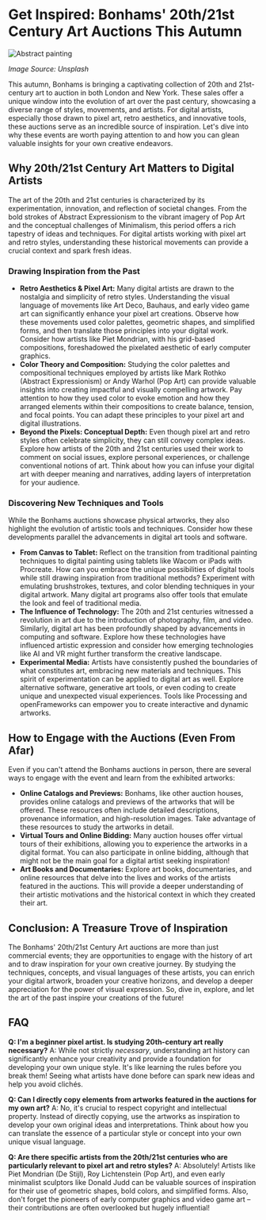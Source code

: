 # Get Inspired: Bonhams' 20th/21st Century Art Auctions This Autumn

![Abstract painting](https://images.unsplash.com/photo-1610563166150-b440a54e58e7?q=80&w=3540&auto=format&fit=crop&ixlib=rb-4.0.3&ixid=M3wxMjA3fDB8MHxwaG90by1wYWdlfHx8fGVufDB8fHx8fA%3D%3D)

*Image Source: Unsplash*

This autumn, Bonhams is bringing a captivating collection of 20th and 21st-century art to auction in both London and New York. These sales offer a unique window into the evolution of art over the past century, showcasing a diverse range of styles, movements, and artists. For digital artists, especially those drawn to pixel art, retro aesthetics, and innovative tools, these auctions serve as an incredible source of inspiration. Let's dive into why these events are worth paying attention to and how you can glean valuable insights for your own creative endeavors.

## Why 20th/21st Century Art Matters to Digital Artists

The art of the 20th and 21st centuries is characterized by its experimentation, innovation, and reflection of societal changes. From the bold strokes of Abstract Expressionism to the vibrant imagery of Pop Art and the conceptual challenges of Minimalism, this period offers a rich tapestry of ideas and techniques. For digital artists working with pixel art and retro styles, understanding these historical movements can provide a crucial context and spark fresh ideas.

### Drawing Inspiration from the Past

*   **Retro Aesthetics & Pixel Art:** Many digital artists are drawn to the nostalgia and simplicity of retro styles. Understanding the visual language of movements like Art Deco, Bauhaus, and early video game art can significantly enhance your pixel art creations. Observe how these movements used color palettes, geometric shapes, and simplified forms, and then translate those principles into your digital work. Consider how artists like Piet Mondrian, with his grid-based compositions, foreshadowed the pixelated aesthetic of early computer graphics.
*   **Color Theory and Composition:** Studying the color palettes and compositional techniques employed by artists like Mark Rothko (Abstract Expressionism) or Andy Warhol (Pop Art) can provide valuable insights into creating impactful and visually compelling artwork. Pay attention to how they used color to evoke emotion and how they arranged elements within their compositions to create balance, tension, and focal points. You can adapt these principles to your pixel art and digital illustrations.
*   **Beyond the Pixels: Conceptual Depth:** Even though pixel art and retro styles often celebrate simplicity, they can still convey complex ideas. Explore how artists of the 20th and 21st centuries used their work to comment on social issues, explore personal experiences, or challenge conventional notions of art. Think about how you can infuse your digital art with deeper meaning and narratives, adding layers of interpretation for your audience.

### Discovering New Techniques and Tools

While the Bonhams auctions showcase physical artworks, they also highlight the evolution of artistic tools and techniques. Consider how these developments parallel the advancements in digital art tools and software.

*   **From Canvas to Tablet:** Reflect on the transition from traditional painting techniques to digital painting using tablets like Wacom or iPads with Procreate. How can you embrace the unique possibilities of digital tools while still drawing inspiration from traditional methods? Experiment with emulating brushstrokes, textures, and color blending techniques in your digital artwork. Many digital art programs also offer tools that emulate the look and feel of traditional media.
*   **The Influence of Technology:** The 20th and 21st centuries witnessed a revolution in art due to the introduction of photography, film, and video. Similarly, digital art has been profoundly shaped by advancements in computing and software. Explore how these technologies have influenced artistic expression and consider how emerging technologies like AI and VR might further transform the creative landscape.
*   **Experimental Media:** Artists have consistently pushed the boundaries of what constitutes art, embracing new materials and techniques. This spirit of experimentation can be applied to digital art as well. Explore alternative software, generative art tools, or even coding to create unique and unexpected visual experiences. Tools like Processing and openFrameworks can empower you to create interactive and dynamic artworks.

## How to Engage with the Auctions (Even From Afar)

Even if you can't attend the Bonhams auctions in person, there are several ways to engage with the event and learn from the exhibited artworks:

*   **Online Catalogs and Previews:** Bonhams, like other auction houses, provides online catalogs and previews of the artworks that will be offered. These resources often include detailed descriptions, provenance information, and high-resolution images. Take advantage of these resources to study the artworks in detail.
*   **Virtual Tours and Online Bidding:** Many auction houses offer virtual tours of their exhibitions, allowing you to experience the artworks in a digital format. You can also participate in online bidding, although that might not be the main goal for a digital artist seeking inspiration!
*   **Art Books and Documentaries:** Explore art books, documentaries, and online resources that delve into the lives and works of the artists featured in the auctions. This will provide a deeper understanding of their artistic motivations and the historical context in which they created their art.

## Conclusion: A Treasure Trove of Inspiration

The Bonhams' 20th/21st Century Art auctions are more than just commercial events; they are opportunities to engage with the history of art and to draw inspiration for your own creative journey. By studying the techniques, concepts, and visual languages of these artists, you can enrich your digital artwork, broaden your creative horizons, and develop a deeper appreciation for the power of visual expression. So, dive in, explore, and let the art of the past inspire your creations of the future!

## FAQ

**Q: I'm a beginner pixel artist. Is studying 20th-century art really necessary?**
A: While not strictly *necessary*, understanding art history can significantly enhance your creativity and provide a foundation for developing your own unique style. It's like learning the rules before you break them! Seeing what artists have done before can spark new ideas and help you avoid clichés.

**Q: Can I directly copy elements from artworks featured in the auctions for my own art?**
A: No, it's crucial to respect copyright and intellectual property. Instead of directly copying, use the artworks as inspiration to develop your own original ideas and interpretations. Think about how you can translate the essence of a particular style or concept into your own unique visual language.

**Q: Are there specific artists from the 20th/21st centuries who are particularly relevant to pixel art and retro styles?**
A: Absolutely! Artists like Piet Mondrian (De Stijl), Roy Lichtenstein (Pop Art), and even early minimalist sculptors like Donald Judd can be valuable sources of inspiration for their use of geometric shapes, bold colors, and simplified forms. Also, don't forget the pioneers of early computer graphics and video game art – their contributions are often overlooked but hugely influential!